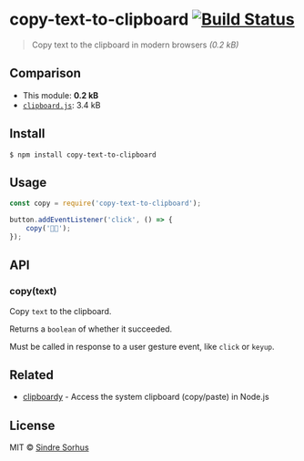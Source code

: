 # copy-text-to-clipboard [![Build Status](https://travis-ci.org/sindresorhus/copy-text-to-clipboard.svg?branch=master)](https://travis-ci.org/sindresorhus/copy-text-to-clipboard)

> Copy text to the clipboard in modern browsers *(0.2 kB)*


## Comparison

- This module: **0.2 kB**
- [`clipboard.js`](https://github.com/zenorocha/clipboard.js): 3.4 kB


## Install

```
$ npm install copy-text-to-clipboard
```


## Usage

```js
const copy = require('copy-text-to-clipboard');

button.addEventListener('click', () => {
	copy('🦄🌈');
});
```


## API

### copy(text)

Copy `text` to the clipboard.

Returns a `boolean` of whether it succeeded.

Must be called in response to a user gesture event, like `click` or `keyup`.


## Related

- [clipboardy](https://github.com/sindresorhus/clipboardy) - Access the system clipboard (copy/paste) in Node.js


## License

MIT © [Sindre Sorhus](https://sindresorhus.com)
